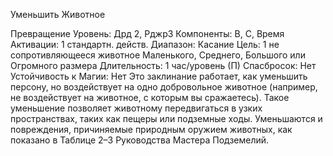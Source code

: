 
Уменьшить Животное

Превращение
Уровень: Дрд 2, Рджр3
Компоненты: В, С,
Время Активации: 1 стандартн. действ.
Диапазон: Касание
Цель: 1 не сопротивляющееся животное
Маленького, Среднего, Большого или
Огромного размера
Длительность: 1 час/уровень (П)
Спасбросок: Нет
Устойчивость к Магии: Нет
Это заклинание работает, как уменьшить
персону, но воздействует на одно добровольное животное (например, не воздействует на животное, с которым вы сражаетесь). Такое уменьшение позволяет
животному передвигаться в узких пространствах, таких как пещеры или подземные ходы. Уменьшаются и повреждения, причиняемые природным оружием
животных, как показано в Таблице 2–3
Руководства Мастера Подземелий.
